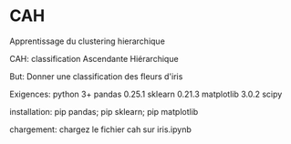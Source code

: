 # CAH
Apprentissage du clustering hierarchique

CAH: classification  Ascendante Hiérarchique

But:
Donner une classification des fleurs d'iris

Exigences: python 3+ pandas 0.25.1 sklearn 0.21.3 matplotlib 3.0.2 scipy 

installation: pip pandas; pip sklearn; pip matplotlib

chargement:  chargez le fichier  cah sur iris.ipynb

